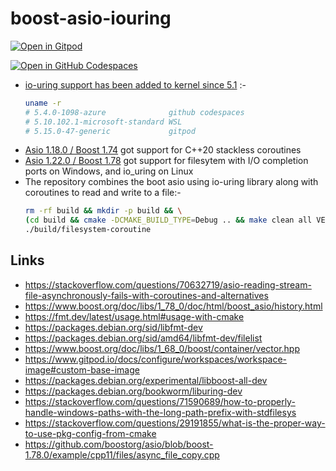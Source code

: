 # boost-asio-iouring

<a href="https://gitpod.io/#https://github.com/wahabshah/boost-asio-filesystem" rel="nofollow noopener noreferrer" target="_blank" class="after:hidden"><img src="https://gitpod.io/button/open-in-gitpod.svg" alt="Open in Gitpod"></a>

[![Open in GitHub Codespaces](https://github.com/codespaces/badge.svg)](https://github.com/codespaces/new?hide_repo_select=true&ref=main&repo=591765752&machine=basicLinux32gb&devcontainer_path=.devcontainer%2Fdevcontainer.json&location=WestEurope)

* [io-uring support has been added to kernel since 5.1](https://unix.stackexchange.com/a/596281) :-
    ```sh
    uname -r
    # 5.4.0-1098-azure              github codespaces
    # 5.10.102.1-microsoft-standard WSL
    # 5.15.0-47-generic             gitpod
    ```
* [Asio 1.18.0 / Boost 1.74](https://www.boost.org/doc/libs/1_74_0/doc/html/boost_asio/history.html) got support for C++20 stackless coroutines
* [Asio 1.22.0 / Boost 1.78](https://www.boost.org/doc/libs/1_78_0/doc/html/boost_asio/history.html) got support for filesytem with I/O completion ports on Windows, and io_uring on Linux
* The repository combines the boot asio using io-uring library along with coroutines to read and write to a file:-
    ```sh
    rm -rf build && mkdir -p build && \
    (cd build && cmake -DCMAKE_BUILD_TYPE=Debug .. && make clean all VERBOSE=1) && \
    ./build/filesystem-coroutine
    ```

## Links
* https://stackoverflow.com/questions/70632719/asio-reading-stream-file-asynchronously-fails-with-coroutines-and-alternatives
* https://www.boost.org/doc/libs/1_78_0/doc/html/boost_asio/history.html
* https://fmt.dev/latest/usage.html#usage-with-cmake
* https://packages.debian.org/sid/libfmt-dev
* https://packages.debian.org/sid/amd64/libfmt-dev/filelist
* https://www.boost.org/doc/libs/1_68_0/boost/container/vector.hpp
* https://www.gitpod.io/docs/configure/workspaces/workspace-image#custom-base-image
* https://packages.debian.org/experimental/libboost-all-dev
* https://packages.debian.org/bookworm/liburing-dev
* https://stackoverflow.com/questions/71590689/how-to-properly-handle-windows-paths-with-the-long-path-prefix-with-stdfilesys
* https://stackoverflow.com/questions/29191855/what-is-the-proper-way-to-use-pkg-config-from-cmake
* https://github.com/boostorg/asio/blob/boost-1.78.0/example/cpp11/files/async_file_copy.cpp
